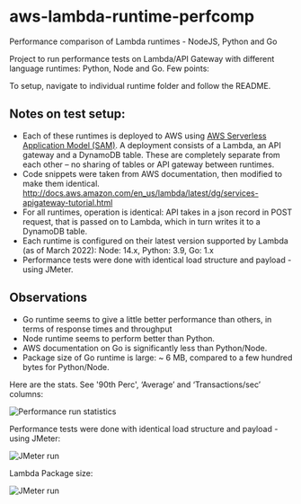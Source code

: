 # aws-lambda-runtime-perfcomp
 Performance comparison of Lambda runtimes - NodeJS, Python and Go


Project to run performance tests on Lambda/API Gateway with different language runtimes: Python, Node and Go. Few points:

To setup, navigate to individual runtime folder and follow the README.

## Notes on test setup:
 
 - Each of these runtimes is deployed to AWS using [AWS Serverless Application Model (SAM)](https://docs.aws.amazon.com/serverless-application-model/latest/developerguide/what-is-sam.html). A deployment consists of a Lambda, an API gateway and a DynamoDB table. These are completely separate from each other – no sharing of tables or API gateway between runtimes.
 - Code snippets were taken from AWS documentation, then modified to make them identical. http://docs.aws.amazon.com/en_us/lambda/latest/dg/services-apigateway-tutorial.html
 - For all runtimes, operation is identical: API takes in a json record in POST request, that is passed on to Lambda, which in turn writes it to a DynamoDB table.
 - Each runtime is configured on their latest version supported by Lambda (as of March 2022): Node: 14.x, Python: 3.9, Go: 1.x
 - Performance tests were done with identical load structure and payload - using JMeter.

## Observations

 - Go runtime seems to give a little better performance than others, in terms of response times and throughput
 - Node runtime seems to perform better than Python.
 - AWS documentation on Go is significantly less than Python/Node.
 - Package size of Go runtime is large: ~ 6 MB, compared to a few hundred bytes for Python/Node. 
 
 
Here are the stats. See '90th Perc', ‘Average’ and ‘Transactions/sec’ columns:

![Performance run statistics](https://github.com/ashankz/lambda-runtimes-perf/main/tests/jmeter/images/testrun-20220314.png?raw=true)

 
Performance tests were done with identical load structure and payload - using JMeter:
 

![JMeter run](https://github.com/ashankz/lambda-runtimes-perf/main/tests/jmeter/images/jmeter-run-20220314.png?raw=true)


Lambda Package size:

![JMeter run](https://github.com/ashankz/lambda-runtimes-perf/main/tests/jmeter/images/lambda-size-20220314.png?raw=true)



